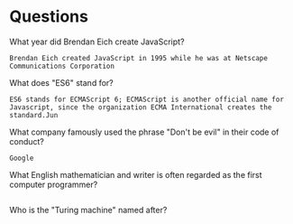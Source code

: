 # Questions

What year did Brendan Eich create JavaScript?

```
Brendan Eich created JavaScript in 1995 while he was at Netscape Communications Corporation

```

What does "ES6" stand for?

```
ES6 stands for ECMAScript 6; ECMAScript is another official name for Javascript, since the organization ECMA International creates the standard.Jun

```

What company famously used the phrase "Don't be evil" in their code of conduct?

```
Google
```

What English mathematician and writer is often regarded as the first computer programmer?

```

```

Who is the "Turing machine" named after?

```

```
